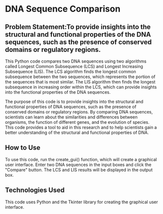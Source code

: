 # DNA Sequence Comparison

<h2>Problem Statement:To provide insights into the structural and functional properties of the DNA sequences, such as the presence of conserved domains or regulatory regions.</h2>


This Python code compares two DNA sequences using two algorithms called Longest Common Subsequence (LCS) and Longest Increasing Subsequence (LIS). The LCS algorithm finds the longest common subsequence between the two sequences, which represents the portion of the sequences that is most similar. The LIS algorithm then finds the longest subsequence in increasing order within the LCS, which can provide insights into the functional properties of the DNA sequences.


The purpose of this code is to provide insights into the structural and functional properties of DNA sequences, such as the presence of conserved domains or regulatory regions. By comparing DNA sequences, scientists can learn about the similarities and differences between organisms, the function of different genes, and the evolution of species. This code provides a tool to aid in this research and to help scientists gain a better understanding of the structural and functional properties of DNA.


<h2>How to Use</h2>


To use this code, run the create_gui() function, which will create a graphical user interface. Enter two DNA sequences in the input boxes and click the "Compare" button. The LCS and LIS results will be displayed in the output box.


<h2>Technologies Used</h2>


This code uses Python and the Tkinter library for creating the graphical user interface.



